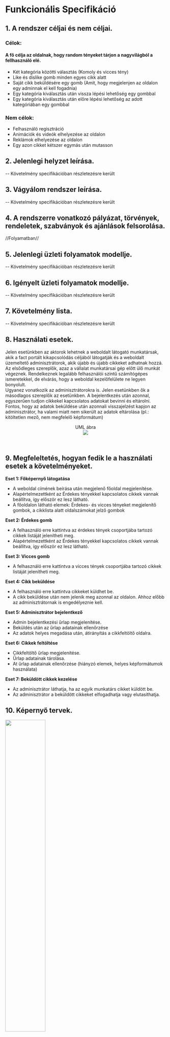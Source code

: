 # Funkcionális Specifikáció

## 1. A rendszer céljai és nem céljai. 
### Célok:
#### A fő célja az oldalnak, hogy random tényeket tárjon a nagyvilágból a fellhasználó elé.
- Két kategória közötti választás (Komoly és vicces tény)
- Like és dislike gomb minden egyes cikk alatt
- Saját cikk beküldésére egy gomb (Amit, hogy megjelenjen az oldalon egy adminnak el kell fogadnia)
- Egy kategória kiválasztás után vissza lépési lehetőség egy gombbal
- Egy kategória kiválasztás után előre lépési lehetőség az adott kategóriában egy gombbal

### Nem célok:
- Felhasználó regisztráció
- Animációk és videók elhelyezése az oldalon
- Reklámok elhelyezése az oldalon
- Egy azon cikket kétszer egymás után mutasson

## 2. Jelenlegi helyzet leírása.
-- Követelmény specifikációban részletezésre került

## 3. Vágyálom rendszer leírása.
-- Követelmény specifikációban részletezésre került

## 4. A rendszerre vonatkozó pályázat, törvények, rendeletek, szabványok és ajánlások felsorolása.

//Folyamatban//

## 5. Jelenlegi üzleti folyamatok modellje.
-- Követelmény specifikációban részletezésre került

## 6. Igényelt üzleti folyamatok modellje.
-- Követelmény specifikációban részletezésre került

## 7. Követelmény lista.
-- Követelmény specifikációban részletezésre került

## 8. Használati esetek.
<p>Jelen esetünkben az aktorok lehetnek a weboldalt látogató munkatársak, akik a fact portált kikapcsolódás céljából látogatják és a weboldalt üzemeltető adminisztrátorok, akik újabb és újabb cikkeket adhatnak hozzá.<br>
Az elsődleges szereplők, azaz a vállalat munkatársai gép előtt ülő munkát végeznek. Rendelkeznek legalább felhasználói szintű számítógépes ismeretekkel, de elvárás, hogy a weboldal kezelőfelülete ne legyen bonyolult. <br>
Ugyanez vonatkozik az adminisztrátorokra is. Jelen esetünkben ők a másodlagos szereplők az esetünkben. A bejelentkezés után azonnal, egyszerűen tudjon cikkekel kapcsolatos adatokat bevinni és eltárolni. Fontos, hogy az adatok beküldése után azonnali visszajelzést kapjon az adminisztrátor, ha valami miatt nem sikerült az adatok eltárolása (pl.: kitöltetlen mező, nem megfelelő képformátum)</p>

<p align="center">
UML ábra</br>
    <img src="https://github.com/gilaattila95/SZFM_2020_10_Pointers/blob/master/images/fact_UML.png">
</p>
<br>

## 9. Megfeleltetés, hogyan fedik le a használati esetek a követelményeket.
<b>Eset 1: Főképernyő látogatása</b>
- A weboldal címének beírása után megjelenő főoldal megjelenítése.
- Alapértelmezettként az Érdekes tényekkel kapcsolatos cikkek vannak beállítva, így először ez lesz látható.
- A főoldalon látható elemek: Érdekes- és vicces tényeket megjelenítő gombok, a cikklista alatt oldalszámokat jelző gombok </br>

<b>Eset 2: Érdekes gomb</b>
- A felhasználó erre kattintva az érdekes tények csoportjába tartozó cikkek listáját jelenítheti meg.
- Alapértelmezettként az Érdekes tényekkel kapcsolatos cikkek vannak beállítva, így először ez lesz látható.</br>

<b>Eset 3: Vicces gomb</b>
- A felhasználó erre kattintva a vicces tények csoportjába tartozó cikkek listáját jelenítheti meg.</br>

<b>Eset 4: Cikk beküldése</b>
- A felhasználó erre kattintva cikkeket küldhet be.
- A cikk beküldése után nem jelenik meg azonnal az oldalon. Ahhoz előbb az adminisztrátornak is engedélyeznie kell.</br>

<b>Eset 5: Adminisztrátor bejelentkező</b>
- Admin bejelentkezési űrlap megjelenítése.
- Beküldés után az űrlap adatainak ellenőrzése
- Az adatok helyes megadása után, átirányítás a cikkfeltöltő oldalra.

<b>Eset 6: Cikkek feltöltése</b>
- Cikkfeltöltő űrlap megjelenítése. 
- Űrlap adatainak tárolása.
- At űrlap adatainak ellenőrzése (hiányzó elemek, helyes képformátumok használata)

<b>Eset 7: Beküldött cikkek kezelése</b>
- Az adminisztrátor láthatja, ha az egyik munkatárs cikket küldött be.
- Az adminisztrátor a beküldött cikkeket elfogadhatja vagy elutasíthatja.

## 10. Képernyő tervek.

<img src="https://github.com/gilaattila95/SZFM_2020_10_Pointers/blob/master/images/Kepernyoterv%201.png" width="50%" height="50%">
<img src="https://github.com/gilaattila95/SZFM_2020_10_Pointers/blob/master/images/Kepernyoterv%202.png" width="50%" height="50%">
<img src="https://github.com/gilaattila95/SZFM_2020_10_Pointers/blob/master/images/Kepernyoterv%203.png" width="50%" height="50%">
<img src="https://github.com/gilaattila95/SZFM_2020_10_Pointers/blob/master/images/Kepernyoterv%204.png" width="50%" height="50%">
<img src="https://github.com/gilaattila95/SZFM_2020_10_Pointers/blob/master/images/Kepernyoterv%205.png" width="50%" height="50%">
<img src="https://github.com/gilaattila95/SZFM_2020_10_Pointers/blob/master/images/Kepernyoterv%206.png" width="50%" height="50%">

## 11. Forgatókönyvek.

-    11.1.	Kapcsolatfelvétel.
-    11.2.	Első meeting a céggel.
-    11.3.	Első csapat meeting.
-    11.4. 	Második meeting a céggel.
-    11.5.	Követelmény specifikációtanulmányozása.<br>	
&nbsp;&nbsp; - 11.5.1.		Jelenlegi helyzet.<br>	
&nbsp;&nbsp;    11.5.2.		Vágyálom rendszer.<br>	
&nbsp;&nbsp;    11.5.3.		Igényelt üzleti folyamatok.<br>	
&nbsp;&nbsp;    11.5.4.		A rendszerre vonatkozó szabályok.<br>	
&nbsp;&nbsp;    11.5.5.		Követelménylista
-    11.6.	Funkcionális specifikáció készítése.<br>	
&nbsp;&nbsp;     11.6.1		A rendszer céljai és nem céljai.<br>		
&nbsp;&nbsp;     11.6.2.		Jelenlegi helyzet leírása.<br>	
&nbsp;&nbsp;     11.6.3.		Vágyálom rendszer leírása.<br>	
&nbsp;&nbsp;     11.6.4.		A rendszerre vonatkozó pályázat, törvények, rendeletek, szabványok és ajánlások felsorolása.<br>	
&nbsp;&nbsp;     11.6.5. 		Jelenlegi üzleti folyamatok modellje.<br>	
&nbsp;&nbsp;     11.6.6.		Igényelt üzleti folyamatok modellje.<br>	
&nbsp;&nbsp;     11.6.7.		Követelmény lista.<br>	
&nbsp;&nbsp;     11.6.8.		Használati esetek.<br>	
&nbsp;&nbsp;     11.6.9.		Megfeleltetés, hogyan fedik le a használati esetek a követelményeket.<br>	
&nbsp;&nbsp;     11.6.10.		Képernyő tervek.<br>	
&nbsp;&nbsp;     11.6.11.		Forgatókönyvek.<br>	
&nbsp;&nbsp;     11.6.12.		Funkció – követelmény megfeleltetés.<br>	
&nbsp;&nbsp;     11.6.13.		Fogalomszótár.
-    11.7.	Hamradik meeting a céggel.
-    11.8.	Második csapat meeting.
-    11.9.	Weboldal elkészítése.<br>	
&nbsp;&nbsp;     11.9.1.		Weboldal alapjának kódolása.<br>	
&nbsp;&nbsp;     11.9.2.		Weboldal script-elése.<br>	
&nbsp;&nbsp;     11.9.3.		Cikkek,Képek hozzáadása.<br>	
&nbsp;&nbsp;     11.9.4.		Weboldal tesztelése.Hiba esetén 11.8.5.-es pont.Amennyibel nincs hiba, akkor a 11.9.-es pont.<br>	
&nbsp;&nbsp;     11.9.5.		Weboldal hibájának/hibáinak kijavítása. Vissza a 11.8.4.-as pontra.
-    11.10.	Weboldal átadása.
-    11.11.	Weboldal karbantartása.

## 12. Funkció – követelmény megfeleltetés.
A követelményspecifikációban követelményként megadott reszponzív design feltétele teljesülni fog, ugyanis a front-end Bootsrtrap
keretrendszerrel kerül majd megvalósításra.

A letisztult, egyszerű felület evidens, manapság a modern weblapoknál ez alapelvárás.
Ezzel teljes mértékben tisztában is vagyunk, természetesen törekedni fogunk ezen követelmény
kielégítésére. A képernyő terveken látható is az erre irányuló törekvés.

A cikkek MySQL-ben történő tárolása lehetőséget ad majd azok könnyű manipulálására, kezelésére. Ebből következik, hogy az adatbázisba történő új cikkek hozzáadása a mai napig egyik legnépszerűbb adatbázis-kezelővel, a MySQL-lel könnyen kivitelezhető lesz majd.

Az adminisztrátor számára elérhető funkciók rejtve maradnak majd az admin funkciókkal nem rendelkező felhasználók
számára.

A weblapunk a követelményspecifikációkban meghatározott technológiákkal megvalósítva a böngészőfüggetlenségi követelménynek is maradéktalanul eleget tesz majd, ugyanúgy fog megjelenni az összes asztali böngészőben egyaránt.

## 13. Fogalomszótár.

[Reszponzív design](https://en.wikipedia.org/wiki/Responsive_web_design)

[Boostrap](https://en.wikipedia.org/wiki/Bootstrap_(front-end_framework))

[MySQL](https://en.wikipedia.org/wiki/MySQL)
